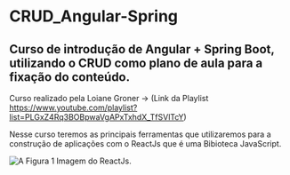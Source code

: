 # CRUD_Angular-Spring

## Curso de introdução de Angular + Spring Boot, utilizando o CRUD como plano de aula para a fixação do conteúdo.

Curso realizado pela Loiane Groner -> (Link da Playlist https://www.youtube.com/playlist?list=PLGxZ4Rq3BOBpwaVgAPxTxhdX_TfSVlTcY)

Nesse curso teremos as principais ferramentas que utilizaremos para a construção de aplicações com o ReactJs que é uma Bibioteca JavaScript.


![A Figura 1 Imagem do ReactJs.](https://solguruz.com/wp-content/uploads/2022/09/ReactJS-Framework-Benefits.png)

